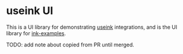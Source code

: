 # useink UI

This is a UI library for demonstrating [useink](https://use.ink/frontend/overview/) integrations, and is the UI library for
[ink-examples](github.com/paritytech/ink-examples/).

TODO: add note about copied from PR until merged.